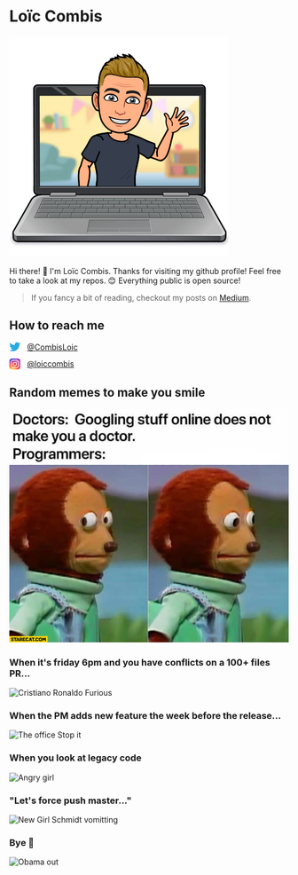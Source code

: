 
# Loïc Combis

![Loïc Combis wave bitmoji](./assets/wave.png "Loïc Combis is saying Hi!")

Hi there! 👋 I'm Loïc Combis. Thanks for visiting my github profile! Feel free to take a look at my repos. 😊 Everything public is open source!

> If you fancy a bit of reading, checkout my posts on [Medium](https://loic-combis.medium.com/).

## How to reach me

<div style="display: flex; align-items:center; margin-top: 12px">
<img width="20" src="./assets/twitter-logo.png"/> <a href="https://twitter.com/CombisLoic" style="margin-left: 12px;">@CombisLoic</a>
</div>

<div style="display: flex; align-items:center; margin-top: 12px">
<img width="20" src="./assets/instagram-logo.png"/> <a href="https://www.instagram.com/loiccombis/" style="margin-left: 12px;">@loiccombis</a>
</div>

## Random memes to make you smile

![Doctor vs developers meme](./assets/doctor-developer.jpg)

### When it's friday 6pm and you have conflicts on a 100+ files PR...

![Cristiano Ronaldo Furious](https://media.giphy.com/media/zcVOyJBHYZvX2/giphy.gif)

### When the PM adds new feature the week before the release...

![The office Stop it](https://media.giphy.com/media/zCpYQh5YVhdI1rVYpE/giphy.gif)

### When you look at legacy code

![Angry girl](https://media.giphy.com/media/R54jhpzpARmVy/giphy.gif)

### "Let's force push master..."

![New Girl Schmidt vomitting](https://media.giphy.com/media/H4wUvhRHnb2TK/giphy.gif)

### Bye 👋

![Obama out](https://media.giphy.com/media/3o7qDSOvfaCO9b3MlO/giphy.gif)
